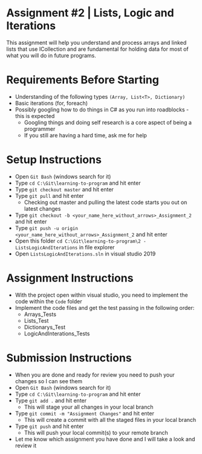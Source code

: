 # Assignment #2 | Lists, Logic and Iterations

This assignment will help you understand and process arrays and linked lists that use ICollection and are fundamental for holding data for most of what you will do in future programs.

# Requirements Before Starting

* Understanding of the following types `(Array, List<T>, Dictionary)`
* Basic iterations (for, foreach)
* Possibly googling how to do things in C# as you run into roadblocks - this is expected
  * Googling things and doing self research is a core aspect of being a programmer
  * If you still are having a hard time, ask me for help

# Setup Instructions

* Open `Git Bash` (windows search for it)
* Type `cd C:\Git\learning-to-program` and hit enter
* Type `git checkout master` and hit enter
* Type `git pull` and hit enter
  * Checking out master and pulling the latest code starts you out on latest changes
* Type `git checkout -b <your_name_here_without_arrows>_Assignment_2` and hit enter
* Type `git push -u origin <your_name_here_without_arrows>_Assignment_2` and hit enter
* Open this folder `cd C:\Git\learning-to-program\2 - ListsLogicAndIterations` in file explorer
* Open `ListsLogicAndIterations.sln` in visual studio 2019

# Assignment Instructions

* With the project open within visual studio, you need to implement the code within the `Code` folder
* Implement the code files and get the test passing in the following order:
  * Arrays_Tests
  * Lists_Test
  * Dictionarys_Test
  * LogicAndInterations_Tests
  
# Submission Instructions

* When you are done and ready for review you need to push your changes so I can see them
* Open `Git Bash` (windows search for it)
* Type `cd C:\Git\learning-to-program` and hit enter
* Type `git add .` and hit enter
  * This will stage your all changes in your local branch
* Type `git commit -m "Assignment Changes"` and hit enter
  * This will create a commit with all the staged files in your local branch
* Type `git push` and hit enter
  * This will push your local commit(s) to your remote branch
* Let me know which assignment you have done and I will take a look and review it
